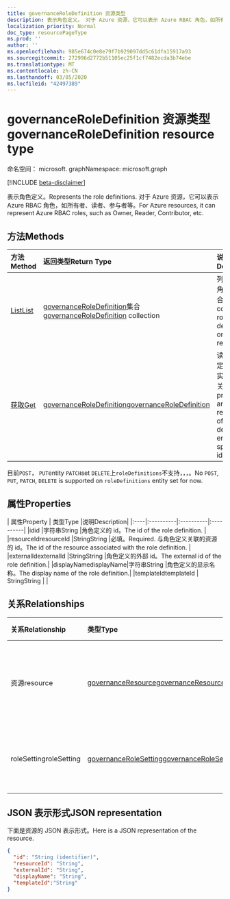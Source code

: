 ```yaml
---
title: governanceRoleDefinition 资源类型
description: 表示角色定义。 对于 Azure 资源，它可以表示 Azure RBAC 角色，如所有者、读者、参与者等。
localization_priority: Normal
doc_type: resourcePageType
ms.prod: ''
author: ''
ms.openlocfilehash: 985e674c0e8e79f7b929097dd5c61dfa15917a93
ms.sourcegitcommit: 272996d2772b51105ec25f1cf7482ecda3b74ebe
ms.translationtype: MT
ms.contentlocale: zh-CN
ms.lasthandoff: 03/05/2020
ms.locfileid: "42497389"
---
```

# <a name="governanceroledefinition-resource-type"></a><span data-ttu-id="dd7c6-104">governanceRoleDefinition 资源类型</span><span class="sxs-lookup"><span data-stu-id="dd7c6-104">governanceRoleDefinition resource type</span></span>

<span data-ttu-id="dd7c6-105">命名空间： microsoft. graph</span><span class="sxs-lookup"><span data-stu-id="dd7c6-105">Namespace: microsoft.graph</span></span>

[!INCLUDE [beta-disclaimer](../../includes/beta-disclaimer.md)]


<span data-ttu-id="dd7c6-106">表示角色定义。</span><span class="sxs-lookup"><span data-stu-id="dd7c6-106">Represents the role definitions.</span></span> <span data-ttu-id="dd7c6-107">对于 Azure 资源，它可以表示 Azure RBAC 角色，如所有者、读者、参与者等。</span><span class="sxs-lookup"><span data-stu-id="dd7c6-107">For Azure resources, it can represent Azure RBAC roles, such as Owner, Reader, Contributor, etc.</span></span>


## <a name="methods"></a><span data-ttu-id="dd7c6-108">方法</span><span class="sxs-lookup"><span data-stu-id="dd7c6-108">Methods</span></span>

| <span data-ttu-id="dd7c6-109">方法</span><span class="sxs-lookup"><span data-stu-id="dd7c6-109">Method</span></span>          | <span data-ttu-id="dd7c6-110">返回类型</span><span class="sxs-lookup"><span data-stu-id="dd7c6-110">Return Type</span></span> |<span data-ttu-id="dd7c6-111">说明</span><span class="sxs-lookup"><span data-stu-id="dd7c6-111">Description</span></span>|
|:---------------|:--------|:--------|
|[<span data-ttu-id="dd7c6-112">List</span><span class="sxs-lookup"><span data-stu-id="dd7c6-112">List</span></span>](../api/governanceroledefinition-list.md) | <span data-ttu-id="dd7c6-113">[governanceRoleDefinition](../resources/governanceroledefinition.md)集合</span><span class="sxs-lookup"><span data-stu-id="dd7c6-113">[governanceRoleDefinition](../resources/governanceroledefinition.md) collection</span></span> |<span data-ttu-id="dd7c6-114">列出资源上的角色定义的集合。</span><span class="sxs-lookup"><span data-stu-id="dd7c6-114">List a collection of role definitions on a resource.</span></span>|
|[<span data-ttu-id="dd7c6-115">获取</span><span class="sxs-lookup"><span data-stu-id="dd7c6-115">Get</span></span>](../api/governanceroledefinition-get.md) | [<span data-ttu-id="dd7c6-116">governanceRoleDefinition</span><span class="sxs-lookup"><span data-stu-id="dd7c6-116">governanceRoleDefinition</span></span>](../resources/governanceroledefinition.md) |<span data-ttu-id="dd7c6-117">读取由 id 指定的角色定义实体的属性和关系。</span><span class="sxs-lookup"><span data-stu-id="dd7c6-117">Read properties and relationships of a role definition entity specified by id.</span></span>|

<span data-ttu-id="dd7c6-118">目前`POST`， `PUT`entity `PATCH`set `DELETE`上`roleDefinitions`不支持，，，。</span><span class="sxs-lookup"><span data-stu-id="dd7c6-118">No `POST`, `PUT`, `PATCH`, `DELETE` is supported on `roleDefinitions` entity set for now.</span></span>

## <a name="properties"></a><span data-ttu-id="dd7c6-119">属性</span><span class="sxs-lookup"><span data-stu-id="dd7c6-119">Properties</span></span>
| <span data-ttu-id="dd7c6-120">属性</span><span class="sxs-lookup"><span data-stu-id="dd7c6-120">Property</span></span>  | <span data-ttu-id="dd7c6-121">类型</span><span class="sxs-lookup"><span data-stu-id="dd7c6-121">Type</span></span>      |<span data-ttu-id="dd7c6-122">说明</span><span class="sxs-lookup"><span data-stu-id="dd7c6-122">Description</span></span>|
|:----|:----------|:----------|:----------|
|<span data-ttu-id="dd7c6-123">id</span><span class="sxs-lookup"><span data-stu-id="dd7c6-123">id</span></span>         |<span data-ttu-id="dd7c6-124">字符串</span><span class="sxs-lookup"><span data-stu-id="dd7c6-124">String</span></span>     |<span data-ttu-id="dd7c6-125">角色定义的 id。</span><span class="sxs-lookup"><span data-stu-id="dd7c6-125">The id of the role definition.</span></span> |
|<span data-ttu-id="dd7c6-126">resourceId</span><span class="sxs-lookup"><span data-stu-id="dd7c6-126">resourceId</span></span> |<span data-ttu-id="dd7c6-127">String</span><span class="sxs-lookup"><span data-stu-id="dd7c6-127">String</span></span>     |<span data-ttu-id="dd7c6-128">必填。</span><span class="sxs-lookup"><span data-stu-id="dd7c6-128">Required.</span></span> <span data-ttu-id="dd7c6-129">与角色定义关联的资源的 id。</span><span class="sxs-lookup"><span data-stu-id="dd7c6-129">The id of the resource associated with the role definition.</span></span> |
|<span data-ttu-id="dd7c6-130">externalId</span><span class="sxs-lookup"><span data-stu-id="dd7c6-130">externalId</span></span>   |<span data-ttu-id="dd7c6-131">String</span><span class="sxs-lookup"><span data-stu-id="dd7c6-131">String</span></span>     |<span data-ttu-id="dd7c6-132">角色定义的外部 id。</span><span class="sxs-lookup"><span data-stu-id="dd7c6-132">The external id of the role definition.</span></span>|
|<span data-ttu-id="dd7c6-133">displayName</span><span class="sxs-lookup"><span data-stu-id="dd7c6-133">displayName</span></span>|<span data-ttu-id="dd7c6-134">字符串</span><span class="sxs-lookup"><span data-stu-id="dd7c6-134">String</span></span>     |<span data-ttu-id="dd7c6-135">角色定义的显示名称。</span><span class="sxs-lookup"><span data-stu-id="dd7c6-135">The display name of the role definition.</span></span>|
|<span data-ttu-id="dd7c6-136">templateId</span><span class="sxs-lookup"><span data-stu-id="dd7c6-136">templateId</span></span> | <span data-ttu-id="dd7c6-137">String</span><span class="sxs-lookup"><span data-stu-id="dd7c6-137">String</span></span> | |

## <a name="relationships"></a><span data-ttu-id="dd7c6-138">关系</span><span class="sxs-lookup"><span data-stu-id="dd7c6-138">Relationships</span></span>
| <span data-ttu-id="dd7c6-139">关系</span><span class="sxs-lookup"><span data-stu-id="dd7c6-139">Relationship</span></span> | <span data-ttu-id="dd7c6-140">类型</span><span class="sxs-lookup"><span data-stu-id="dd7c6-140">Type</span></span>   |<span data-ttu-id="dd7c6-141">说明</span><span class="sxs-lookup"><span data-stu-id="dd7c6-141">Description</span></span>|
|:---------------|:--------|:----------|
|<span data-ttu-id="dd7c6-142">资源</span><span class="sxs-lookup"><span data-stu-id="dd7c6-142">resource</span></span>|[<span data-ttu-id="dd7c6-143">governanceResource</span><span class="sxs-lookup"><span data-stu-id="dd7c6-143">governanceResource</span></span>](../resources/governanceresource.md)|<span data-ttu-id="dd7c6-144">只读。</span><span class="sxs-lookup"><span data-stu-id="dd7c6-144">Read-only.</span></span> <span data-ttu-id="dd7c6-145">角色定义的关联资源。</span><span class="sxs-lookup"><span data-stu-id="dd7c6-145">The associated resource for the role definition.</span></span>|
|<span data-ttu-id="dd7c6-146">roleSetting</span><span class="sxs-lookup"><span data-stu-id="dd7c6-146">roleSetting</span></span>|[<span data-ttu-id="dd7c6-147">governanceRoleSetting</span><span class="sxs-lookup"><span data-stu-id="dd7c6-147">governanceRoleSetting</span></span>](../resources/governancerolesetting.md)|<span data-ttu-id="dd7c6-148">角色定义的关联角色设置。</span><span class="sxs-lookup"><span data-stu-id="dd7c6-148">The associated role setting for the role definition.</span></span>|

## <a name="json-representation"></a><span data-ttu-id="dd7c6-149">JSON 表示形式</span><span class="sxs-lookup"><span data-stu-id="dd7c6-149">JSON representation</span></span>

<span data-ttu-id="dd7c6-150">下面是资源的 JSON 表示形式。</span><span class="sxs-lookup"><span data-stu-id="dd7c6-150">Here is a JSON representation of the resource.</span></span>

<!-- {
  "blockType": "resource",
  "keyProperty": "id",
  "optionalProperties": [

  ],
  "@odata.type": "microsoft.graph.governanceRoleDefinition"
}-->

```json
{
  "id": "String (identifier)",
  "resourceId": "String",
  "externalId": "String",
  "displayName": "String",  
  "templateId":"String"
}

```

<!-- uuid: 8fcb5dbc-d5aa-4681-8e31-b001d5168d79
2015-10-25 14:57:30 UTC -->
<!--
{
  "type": "#page.annotation",
  "description": "governanceRoleDefinition",
  "keywords": "",
  "section": "documentation",
  "tocPath": "",
  "suppressions": []
}
-->
